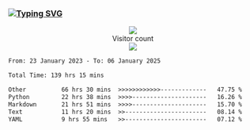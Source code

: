 ### <a href="https://git.io/typing-svg"><img src="https://readme-typing-svg.herokuapp.com?font=Fira+Code&pause=1000&width=435&lines=+Hi+%F0%9F%91%8B+There+is+Chenghow" alt="Typing SVG" /></a>
<p align="center"> 
  <img src="https://github-readme-stats.vercel.app/api?username=chenghow&show_icons=true"><br>
  Visitor count<br>
  <img src="https://profile-counter.glitch.me/chenghow/count.svg">
</p>

<!--START_SECTION:waka-->

```txt
From: 23 January 2023 - To: 06 January 2025

Total Time: 139 hrs 15 mins

Other          66 hrs 30 mins  >>>>>>>>>>>>-------------   47.75 %
Python         22 hrs 38 mins  >>>>---------------------   16.26 %
Markdown       21 hrs 51 mins  >>>>---------------------   15.70 %
Text           11 hrs 20 mins  >>-----------------------   08.14 %
YAML           9 hrs 55 mins   >>-----------------------   07.12 %
```

<!--END_SECTION:waka-->
